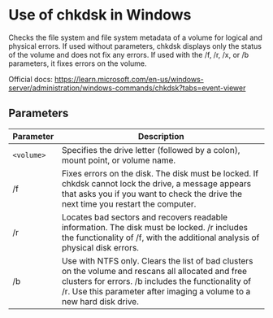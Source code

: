 # Use of chkdsk in Windows

Checks the file system and file system metadata of a volume for logical and physical errors. If used without parameters, chkdsk displays only the status of the volume and does not fix any errors. If used with the /f, /r, /x, or /b parameters, it fixes errors on the volume.

Official docs: https://learn.microsoft.com/en-us/windows-server/administration/windows-commands/chkdsk?tabs=event-viewer

## Parameters

| Parameter | Description |
| --- | --- |
| `<volume>` | Specifies the drive letter (followed by a colon), mount point, or volume name. |
| /f | Fixes errors on the disk. The disk must be locked. If chkdsk cannot lock the drive, a message appears that asks you if you want to check the drive the next time you restart the computer. |
| /r | Locates bad sectors and recovers readable information. The disk must be locked. /r includes the functionality of /f, with the additional analysis of physical disk errors. |
| /b | Use with NTFS only. Clears the list of bad clusters on the volume and rescans all allocated and free clusters for errors. /b includes the functionality of /r. Use this parameter after imaging a volume to a new hard disk drive. |